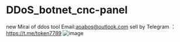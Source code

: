# DDoS_botnet_cnc-panel
new Mirai of ddos tool
Email:aoabos@outlook.com
sell by Telegram ： https://t.me/token7789
![image](https://user-images.githubusercontent.com/107782034/222940863-0b1eb828-6d70-4153-bfad-045b3de96cef.png)
